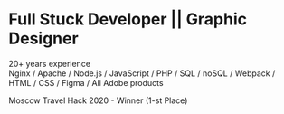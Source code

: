 # Full Stuck Developer || Graphic Designer

20+ years experience  
Nginx / Apache / Node.js / JavaScript / PHP / SQL / noSQL / Webpack / HTML / CSS / Figma / All Adobe products
  
Moscow Travel Hack 2020 - Winner (1-st Place) 

